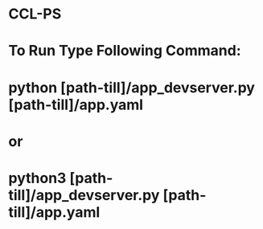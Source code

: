 # CCL-PS

# To Run Type Following Command:

# python [path-till]/app_devserver.py [path-till]/app.yaml 

# or

# python3 [path-till]/app_devserver.py [path-till]/app.yaml 
